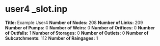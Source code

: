 # user4 _slot.inp
**Title:** Example User4
**Number of Nodes:** 208
**Number of Links:** 209
**Number of Pumps:** 0
**Number of Weirs:** 0
**Number of Orifices:** 0
**Number of Outfalls:** 1
**Number of Storages:** 0
**Number of Outlets:** 0
**Number of Subcatchments:** 112
**Number of Raingages:** 1

